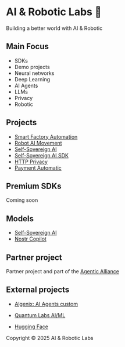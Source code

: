# AI & Robotic Labs 🤖

Building a better world with AI & Robotic

## Main Focus

- SDKs
- Demo projects
- Neural networks
- Deep Learning
- AI Agents
- LLMs
- Privacy
- Robotic

## Projects

- [Smart Factory Automation](https://github.com/AI-Robotic-Labs/iot-ai)
- [Robot AI Movement](https://github.com/AI-Robotic-Labs/ai-robotic)
- [Self-Sovereign AI](https://github.com/AI-Robotic-Labs/Self-Sovereign-AI)
- [Self-Sovereign AI SDK](https://github.com/AI-Robotic-Labs/Self-Sovereign-AI-SDK)
- [HTTP Privacy](https://github.com/AI-Robotic-Labs/http-privacy)
- [Payment Automatic](https://github.com/AI-Robotic-Labs/payment-automatic)

## Premium SDKs

Coming soon

## Models

- [Self-Sovereign AI](https://huggingface.co/AI-Robotic-Labs/Self-Soverign-AI)
- [Nostr Copilot](https://github.com/AI-Robotic-Labs/nostr-copilot)

## Partner project

Partner project and part of the [Agentic Alliance](https://agenticalliance.com/)

## External projects

- [Algenix: AI Agents custom](https://github.com/Algenix-Org)

- [Quantum Labs AI/ML](https://github.com/quantum-labs-ai-ml)

- [Hugging Face](https://huggingface.co/AI-Robotic-Labs)


Copyright © 2025 AI & Robotic Labs
